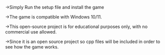 ->Simply Run the setup file and install the game

->The game is compatible with Windows 10/11. 

->This open-source project is for educational purposes only, with no commercial use allowed.

->Since it is an open source project so cpp files will be included in order to see how the game works.
